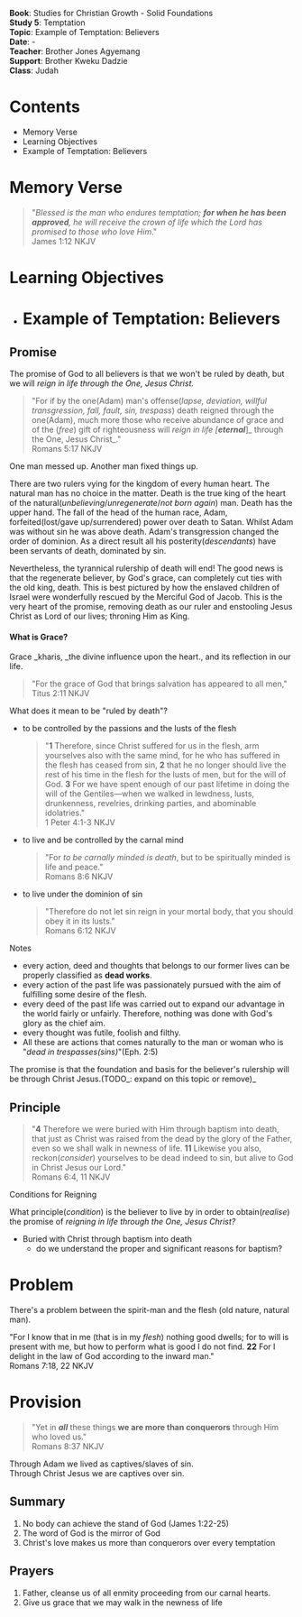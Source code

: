 **Book**: Studies for Christian Growth - Solid Foundations  
**Study 5**: Temptation  
**Topic**: Example of Temptation: Believers  
**Date**: -  
**Teacher**: Brother Jones Agyemang  
**Support**: Brother Kweku Dadzie  
**Class**: Judah

# **Contents**

* Memory Verse
* Learning Objectives
* Example of Temptation: Believers

# Memory Verse

> "_Blessed is the man who endures temptation; **for when he has been approved**, he will receive the crown of life which the Lord has promised to those who love Him_."  
> James 1:12 NKJV

# Learning Objectives

* # Example of Temptation: Believers

## Promise

The promise of God to all believers is that we won't be ruled by death, but we will _reign in life through the One, Jesus Christ._

> "For if by the one\(Adam\) man's offense\(_lapse, deviation, willful transgression, fall, fault, sin, trespass_\) death reigned through the one\(Adam\), much more those who receive abundance of grace and of the \(_free_\) gift of righteousness will _reign in life _\[_**eternal**_\]_ through the One, Jesus Christ_."  
> Romans 5:17 NKJV

One man messed up. Another man fixed things up.

There are two rulers vying for the kingdom of every human heart. The natural man has no choice in the matter. Death is the true king of the heart of the natural\(_unbelieving_/_unregenerate_/_not born again_\) man. Death has the upper hand. The fall of the head of the human race, Adam, forfeited\(lost/gave up/surrendered\) power over death to Satan. Whilst Adam was without sin he was above death. Adam's transgression changed the order of dominion. As a direct result all his posterity\(_descendants_\) have been servants of death, dominated by sin.

Nevertheless, the tyrannical rulership of death will end! The good news is that the regenerate believer, by God's grace, can completely cut ties with the old king, death. This is best pictured by how the enslaved children of Israel were wonderfully rescued by the Merciful God of Jacob. This is the very heart of the promise, removing death as our ruler and enstooling Jesus Christ as Lord of our lives; throning Him as King.

#### What is Grace?

Grace _kharis, _the divine influence upon the heart., and its reflection in our life.

> "For the grace of God that brings salvation has appeared to all men,"  
> Titus 2:11 NKJV

What does it mean to be "ruled by death"?

* to be controlled by the passions and the lusts of the flesh
  > "**1** Therefore, since Christ suffered for us in the flesh, arm yourselves also with the same mind, for he who has suffered in the flesh has ceased from sin, **2** that he no longer should live the rest of his time in the flesh for the lusts of men, but for the will of God. **3** For we have spent enough of our past lifetime in doing the will of the Gentiles—when we walked in lewdness, lusts, drunkenness, revelries, drinking parties, and abominable idolatries."  
  > 1 Peter 4:1-3 NKJV
* to live and be controlled by the carnal mind
  > "For _to be carnally minded is death_, but to be spiritually minded is life and peace."  
  > Romans 8:6 NKJV
* to live under the dominion of sin
  > "Therefore do not let sin reign in your mortal body, that you should obey it in its lusts."  
  > Romans 6:12 NKJV

Notes

* every action, deed and thoughts that belongs to our former lives can be properly classified as **dead works**. 
* every action of the past life was passionately pursued with the aim of fulfilling some desire of the flesh. 
* every deed of the past life was carried out to expand our advantage in the world fairly or unfairly. Therefore, nothing was done with God's glory as the chief aim. 
* every thought was futile, foolish and filthy. 
* All these are actions that comes naturally to the man or woman who is "_dead in trespasses\(sins\)_"\(Eph. 2:5\)

The promise is that the foundation and basis for the believer's rulership will be through Christ Jesus.\(TODO_: expand on this topic or remove\)_

## Principle

> "**4** Therefore we were buried with Him through baptism into death, that just as Christ was raised from the dead by the glory of the Father, even so we shall walk in newness of life. **11** Likewise you also, reckon\(_consider_\) yourselves to be dead indeed to sin, but alive to God in Christ Jesus our Lord."  
> Romans 6:4, 11 NKJV

Conditions for Reigning

What principle\(_condition_\) is the believer to live by in order to obtain\(_realise_\) the promise of _reigning in life through the One, Jesus Christ?_

* Buried with Christ through baptism into death
  * do we understand the proper and significant reasons for baptism?

# Problem

There's a problem between the spirit-man and the flesh \(old nature, natural man\).

"For I know that in me \(that is in my _flesh_\) nothing good dwells; for to will is present with me, but how to perform what is good I do not find. **22** For I delight in the law of God according to the inward man."  
Romans 7:18, 22 NKJV

# Provision

> "Yet in _**all**_ these things **we are more than conquerors** through Him who loved us."  
> Romans 8:37 NKJV

Through Adam we lived as captives/slaves of sin.  
Through Christ Jesus we are captives over sin. 

## Summary

1. No body can achieve the stand of God \(James 1:22-25\)
2. The word of God is the mirror of God
3. Christ's love makes us more than conquerors over every temptation

## Prayers

1. Father, cleanse us of all enmity proceeding from our carnal hearts. 
2. Give us grace that we may walk in the newness of life



